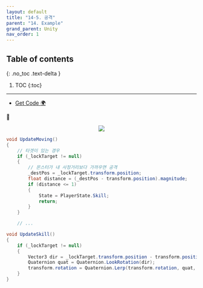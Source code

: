 ```yaml
---
layout: default
title: "14-5. 공격"
parent: "14. Example"
grand_parent: Unity
nav_order: 1
---
```


## Table of contents
{: .no_toc .text-delta }

1. TOC
{:toc}

---

* [Get Code 🌍](https://github.com/EasyCoding-7/unity_tutorials/tree/14.5)

🍥 

<p align="center">
  <img src="https://taehyungs-programming-blog.github.io/blog/assets/images/csharp/unity/unity-14-5-1.png"/>
</p>


```csharp
void UpdateMoving()
{
    // 타겟이 있는 경우
    if (_lockTarget != null)
    {
        // 몬스터가 내 사정거리보다 가까우면 공격
        _destPos = _lockTarget.transform.position;
        float distance = (_destPos - transform.position).magnitude;
        if (distance <= 1)
        {
            State = PlayerState.Skill;
            return;
        }
    }

    // ...
```

```csharp
void UpdateSkill()
{
    if (_lockTarget != null)
    {
        Vector3 dir = _lockTarget.transform.position - transform.position;
        Quaternion quat = Quaternion.LookRotation(dir);
        transform.rotation = Quaternion.Lerp(transform.rotation, quat, 20 * Time.deltaTime);
    }
}
```
